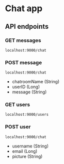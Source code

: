 # Chat app

## API endpoints

### GET messages
```url
localhost:9000/chat
```

### POST message
```url
localhost:9000/chat
```

- chatroomName (String)
- userID (Long)
- message (String)

### GET users
```url
localhost:9000/users
```

### POST user
```url
localhost:9000/chat
```

- username (String)
- email (Long)
- picture (String)
